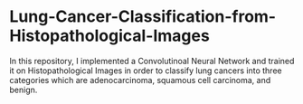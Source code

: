 # Lung-Cancer-Classification-from-Histopathological-Images
In this repository, I implemented a Convolutinoal Neural Network and trained it on Histopathological Images in order to classify lung cancers into three categories which are adenocarcinoma, squamous cell carcinoma, and benign.
